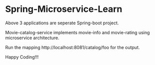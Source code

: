 # Spring-Microservice-Learn

Above 3 applications are seperate Spring-boot project.

Movie-catalog-service implements movie-info and movie-rating using microservice architecture.

Run the mapping http://localhost:8081/catalog/foo for the output.

Happy Coding!!! 
